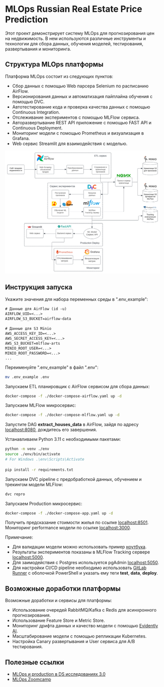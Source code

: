 # MLOps Russian Real Estate Price Prediction

Этот проект демонстрирует систему MLOps для прогнозирования цен на недвижимость. В нем используются различные инструменты и технологии для сбора данных, обучения моделей, тестирования, развертывания и мониторинга. 

## Структура MLOps платформы

Платформа MLOps состоит из следующих пунктов:
- Сбор данных с помощью Web парсера Selenium по расписанию AirFlow.
- Версионирования данных и автоматизация пайплайна обучения с помощью DVC.
- Автотестирование кода и проверка качества данных с помощью Continuous Integration.
- Отслеживание экспериментов с помощью MLFlow сервиса.
- Авторазвертывание REST API приложение с помощью FAST API и Continuous Deployment.
- Мониторинг модели с помощью Prometheus и визуализация в Grafana.
- Web сервис Streamlit для взаимодействия с моделью.

![Схема проекта MLOps](/reports/figures/MLOps%20Russian%20Housing.svg)

## Инструкция запуска

Укажите значения для набора переменных среды в ".env_example":
```shell
# Данные для AirFlow (id -u)
AIRFLOW_UID=<...>
AIRFLOW_S3_BUCKET=airflow-data

# Данные для S3 Minio
AWS_ACCESS_KEY_ID=<...>
AWS_SECRET_ACCESS_KEY=<...>
AWS_S3_BUCKET=mlflow-arts
MINIO_ROOT_USER=<...>
MINIO_ROOT_PASSWORD=<...>
...
```

Переименуйте ".env_example" в файл ".env":
```bash
mv .env_example .env
```

Запускаем ETL планировщик с AirFlow сервисом для сбора данных:
```bash
docker-compose -f ./docker-compose-airflow.yaml up -d
```

Запускаем MLFlow микросервис:
```bash
docker-compose -f ./docker-compose-mlflow.yaml up -d
```

Запустите DAG **extract_houses_data** в AirFlow, зайдя по адресу [localhost:8080](http://localhost:8080), дождитесь его завершения. 

Устанавливаем Python 3.11 с необходимыми пакетами:
```bash
python -m venv ./env
source ./env/bin/activate
# For Windows .\env\Scripts\Activate

pip install -r requirements.txt
```

Запускаем DVC pipeline с предобработкой данных, обучением и трекингом модели MLFlow:
```bash
dvc repro
```

Запускаем Production микросервис:
```bash
docker-compose -f ./docker-compose-app.yaml up -d
```

Получить предсказание стоимости жилья по ссылке [localhost:8501](http://localhost:8501).
Мониторинг performance модели по ссылке [localhost:3000](http://localhost:3000).

Примечание:
- Для валидации модели можно использовать пример [ноутбука](/notebooks/feature_analysis.ipynb).
- Результаты экспериментов показаны в MLFlow Tracking сервере [localhost:5000](http://localhost:5000).
- Для заимодействия с Postgres используется pgAdmin [localhost:5050](http://localhost:5050).
- Для настройки CI/CD pipeline необходимо использовать [GitLab Runner](https://docs.gitlab.com/runner) с оболочкой PowerShell и указать ему теги **test**, **data**, **deploy**. 

## Возможные доработки платформы

Возможные доработки и сервисы для платформы:
- Использование очередей RabbitMQ/Kafka с Redis для асинхронного прогнозирования.
- Использование Feature Store и Metric Store.
- Мониторинг дрифта данных и качество модели с помощью [Evidently AI](https://www.evidentlyai.com).
- Масштабирование модели с помощью репликации Kubernetes.
- Настройка Canary развертывания и User сервиса для A/B тестирования.

## Полезные ссылки

- [MLOps и production в DS исследованиях 3.0](https://ods.ai/tracks/mlops3-course-spring-2024)
- [MLOps Zoomcamp](https://github.com/DataTalksClub/mlops-zoomcamp)
